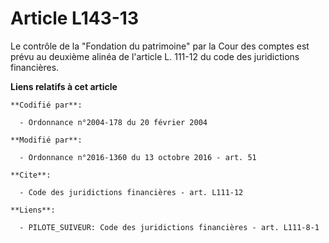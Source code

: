 # Article L143-13

Le contrôle de la "Fondation du patrimoine" par la Cour des comptes est prévu au deuxième alinéa de l'article L. 111-12 du
code des juridictions financières.

**Liens relatifs à cet article**

	**Codifié par**:

	  - Ordonnance n°2004-178 du 20 février 2004

	**Modifié par**:

	  - Ordonnance n°2016-1360 du 13 octobre 2016 - art. 51

	**Cite**:

	  - Code des juridictions financières - art. L111-12

	**Liens**:

	  - PILOTE_SUIVEUR: Code des juridictions financières - art. L111-8-1
